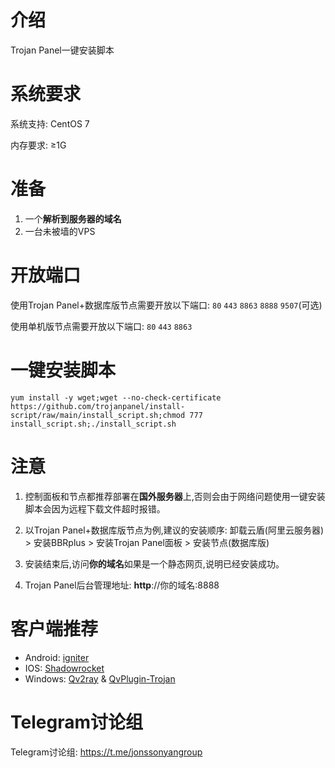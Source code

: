 # 介绍

Trojan Panel一键安装脚本

# 系统要求

系统支持: CentOS 7

内存要求: ≥1G

# 准备

1. 一个**解析到服务器的域名**
2. 一台未被墙的VPS

# 开放端口

使用Trojan Panel+数据库版节点需要开放以下端口: `80` `443` `8863` `8888` `9507`(可选)

使用单机版节点需要开放以下端口: `80` `443` `8863`

# 一键安装脚本

```shell
yum install -y wget;wget --no-check-certificate https://github.com/trojanpanel/install-script/raw/main/install_script.sh;chmod 777 install_script.sh;./install_script.sh
```

# 注意

1. 控制面板和节点都推荐部署在**国外服务器**上,否则会由于网络问题使用一键安装脚本会因为远程下载文件超时报错。

2. 以Trojan Panel+数据库版节点为例,建议的安装顺序: 卸载云盾(阿里云服务器) > 安装BBRplus > 安装Trojan Panel面板 > 安装节点(数据库版)

3. 安装结束后,访问**你的域名**如果是一个静态网页,说明已经安装成功。

4. Trojan Panel后台管理地址: **http**://你的域名:8888

# 客户端推荐

- Android: [igniter](https://github.com/trojan-gfw/igniter)
- IOS: [Shadowrocket](https://apps.apple.com/us/app/shadowrocket/id932747118)
- Windows: [Qv2ray](https://github.com/Qv2ray/Qv2ray/) & [QvPlugin-Trojan](https://github.com/Qv2ray/QvPlugin-Trojan)

# Telegram讨论组

Telegram讨论组: https://t.me/jonssonyangroup
